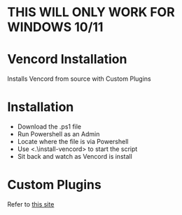 # THIS WILL ONLY WORK FOR WINDOWS 10/11 
  # Vencord Installation
Installs Vencord from source with Custom Plugins

# Installation
  - Download the .ps1 file
  - Run Powershell as an Admin
  - Locate where the file is via Powershell
  - Use <.\install-vencord> to start the script
  - Sit back and watch as Vencord is install

# Custom Plugins
  Refer to [this site](https://docs.vencord.dev/installing/custom-plugins/#adding-your-plugin)
